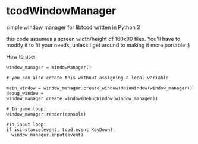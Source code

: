 # tcodWindowManager
simple window manager for libtcod written in Python 3

this code assumes a screen width/height of 160x90 tiles. You'll have to modify it to fit your needs, unless I get around to making it more portable :)

How to use:

```
window_manager = WindowManager()

# you can also create this without assigning a local variable

main_window = window_manager.create_window(MainWindow(window_manager))
debug_window = window_manager.create_window(DebugWindow(window_manager))

# In game loop:
window_manager.render(console)

#In input loop:
if isinstance(event, tcod.event.KeyDown):
  window_manager.input(event)
```
